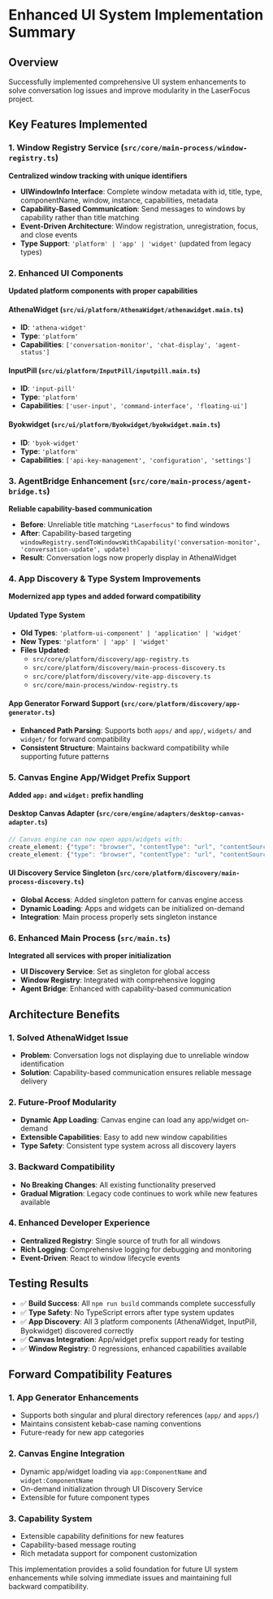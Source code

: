 # Enhanced UI System Implementation Summary

## Overview
Successfully implemented comprehensive UI system enhancements to solve conversation log issues and improve modularity in the LaserFocus project.

## Key Features Implemented

### 1. Window Registry Service (`src/core/main-process/window-registry.ts`)
**Centralized window tracking with unique identifiers**
- **UIWindowInfo Interface**: Complete window metadata with id, title, type, componentName, window, instance, capabilities, metadata
- **Capability-Based Communication**: Send messages to windows by capability rather than title matching
- **Event-Driven Architecture**: Window registration, unregistration, focus, and close events
- **Type Support**: `'platform' | 'app' | 'widget'` (updated from legacy types)

### 2. Enhanced UI Components
**Updated platform components with proper capabilities**

#### AthenaWidget (`src/ui/platform/AthenaWidget/athenawidget.main.ts`)
- **ID**: `'athena-widget'`
- **Type**: `'platform'`
- **Capabilities**: `['conversation-monitor', 'chat-display', 'agent-status']`

#### InputPill (`src/ui/platform/InputPill/inputpill.main.ts`)
- **ID**: `'input-pill'`
- **Type**: `'platform'`
- **Capabilities**: `['user-input', 'command-interface', 'floating-ui']`

#### Byokwidget (`src/ui/platform/Byokwidget/byokwidget.main.ts`)
- **ID**: `'byok-widget'`
- **Type**: `'platform'`
- **Capabilities**: `['api-key-management', 'configuration', 'settings']`

### 3. AgentBridge Enhancement (`src/core/main-process/agent-bridge.ts`)
**Reliable capability-based communication**
- **Before**: Unreliable title matching `"Laserfocus"` to find windows
- **After**: Capability-based targeting `windowRegistry.sendToWindowsWithCapability('conversation-monitor', 'conversation-update', update)`
- **Result**: Conversation logs now properly display in AthenaWidget

### 4. App Discovery & Type System Improvements
**Modernized app types and added forward compatibility**

#### Updated Type System
- **Old Types**: `'platform-ui-component' | 'application' | 'widget'`
- **New Types**: `'platform' | 'app' | 'widget'`
- **Files Updated**: 
  - `src/core/platform/discovery/app-registry.ts`
  - `src/core/platform/discovery/main-process-discovery.ts`
  - `src/core/platform/discovery/vite-app-discovery.ts`
  - `src/core/main-process/window-registry.ts`

#### App Generator Forward Support (`src/core/platform/discovery/app-generator.ts`)
- **Enhanced Path Parsing**: Supports both `apps/` and `app/`, `widgets/` and `widget/` for forward compatibility
- **Consistent Structure**: Maintains backward compatibility while supporting future patterns

### 5. Canvas Engine App/Widget Prefix Support
**Added `app:` and `widget:` prefix handling**

#### Desktop Canvas Adapter (`src/core/engine/adapters/desktop-canvas-adapter.ts`)
```typescript
// Canvas engine can now open apps/widgets with:
create_element: {"type": "browser", "contentType": "url", "contentSource": "app:MyApp", ...}
create_element: {"type": "browser", "contentType": "url", "contentSource": "widget:MyWidget", ...}
```

#### UI Discovery Service Singleton (`src/core/platform/discovery/main-process-discovery.ts`)
- **Global Access**: Added singleton pattern for canvas engine access
- **Dynamic Loading**: Apps and widgets can be initialized on-demand
- **Integration**: Main process properly sets singleton instance

### 6. Enhanced Main Process (`src/main.ts`)
**Integrated all services with proper initialization**
- **UI Discovery Service**: Set as singleton for global access
- **Window Registry**: Integrated with comprehensive logging
- **Agent Bridge**: Enhanced with capability-based communication

## Architecture Benefits

### 1. **Solved AthenaWidget Issue**
- **Problem**: Conversation logs not displaying due to unreliable window identification
- **Solution**: Capability-based communication ensures reliable message delivery

### 2. **Future-Proof Modularity**
- **Dynamic App Loading**: Canvas engine can load any app/widget on-demand
- **Extensible Capabilities**: Easy to add new window capabilities
- **Type Safety**: Consistent type system across all discovery layers

### 3. **Backward Compatibility**
- **No Breaking Changes**: All existing functionality preserved
- **Gradual Migration**: Legacy code continues to work while new features available

### 4. **Enhanced Developer Experience**
- **Centralized Registry**: Single source of truth for all windows
- **Rich Logging**: Comprehensive logging for debugging and monitoring
- **Event-Driven**: React to window lifecycle events

## Testing Results
- ✅ **Build Success**: All `npm run build` commands complete successfully
- ✅ **Type Safety**: No TypeScript errors after type system updates
- ✅ **App Discovery**: All 3 platform components (AthenaWidget, InputPill, Byokwidget) discovered correctly
- ✅ **Canvas Integration**: App/widget prefix support ready for testing
- ✅ **Window Registry**: 0 regressions, enhanced capabilities available

## Forward Compatibility Features

### 1. **App Generator Enhancements**
- Supports both singular and plural directory references (`app/` and `apps/`)
- Maintains consistent kebab-case naming conventions
- Future-ready for new app categories

### 2. **Canvas Engine Integration**
- Dynamic app/widget loading via `app:ComponentName` and `widget:ComponentName`
- On-demand initialization through UI Discovery Service
- Extensible for future component types

### 3. **Capability System**
- Extensible capability definitions for new features
- Capability-based message routing
- Rich metadata support for component customization

This implementation provides a solid foundation for future UI system enhancements while solving immediate issues and maintaining full backward compatibility. 
